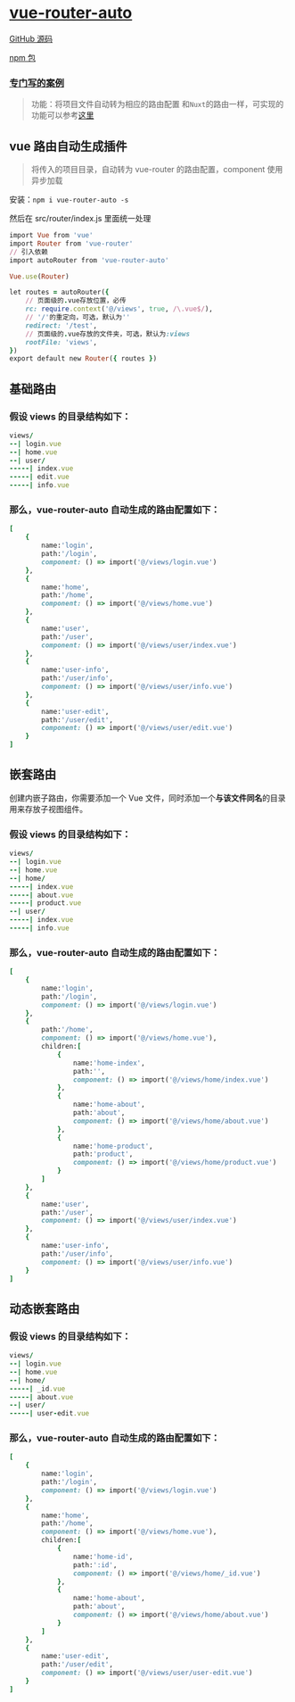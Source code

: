 # [vue-router-auto](https://github.com/MrHzq/vue-router-auto)

[GitHub 源码](https://github.com/MrHzq/vue-router-auto)

[npm 包](https://www.npmjs.com/package/vue-router-auto)

### [专门写的案例](https://mrhzq.github.io/vue-router-auto-example/example/index.html#/)

> 功能：将项目文件自动转为相应的路由配置 和`Nuxt`的路由一样，可实现的功能可以参考[这里](https://zh.nuxtjs.org/guide/routing)

## vue 路由自动生成插件

> 将传入的项目目录，自动转为 vue-router 的路由配置，component 使用异步加载

安装：`npm i vue-router-auto -s`

然后在 src/router/index.js 里面统一处理

```ruby
import Vue from 'vue'
import Router from 'vue-router'
// 引入依赖
import autoRouter from 'vue-router-auto'

Vue.use(Router)

let routes = autoRouter({
    // 页面级的.vue存放位置，必传
    rc: require.context('@/views', true, /\.vue$/),
    // '/'的重定向，可选，默认为''
    redirect: '/test',
    // 页面级的.vue存放的文件夹，可选，默认为:views
    rootFile: 'views',
})
export default new Router({ routes })

```

## 基础路由

### 假设 views 的目录结构如下：

```ruby
views/
--| login.vue
--| home.vue
--| user/
-----| index.vue
-----| edit.vue
-----| info.vue
```

### 那么，vue-router-auto 自动生成的路由配置如下：

```ruby
[
    {
        name:'login',
        path:'/login',
        component: () => import('@/views/login.vue')
    },
    {
        name:'home',
        path:'/home',
        component: () => import('@/views/home.vue')
    },
    {
        name:'user',
        path:'/user',
        component: () => import('@/views/user/index.vue')
    },
    {
        name:'user-info',
        path:'/user/info',
        component: () => import('@/views/user/info.vue')
    },
    {
        name:'user-edit',
        path:'/user/edit',
        component: () => import('@/views/user/edit.vue')
    }
]
```

## 嵌套路由

创建内嵌子路由，你需要添加一个 Vue 文件，同时添加一个**与该文件同名**的目录用来存放子视图组件。

### 假设 views 的目录结构如下：

```ruby
views/
--| login.vue
--| home.vue
--| home/
-----| index.vue
-----| about.vue
-----| product.vue
--| user/
-----| index.vue
-----| info.vue

```

### 那么，vue-router-auto 自动生成的路由配置如下：

```ruby
[
    {
        name:'login',
        path:'/login',
        component: () => import('@/views/login.vue')
    },
    {
        path:'/home',
        component: () => import('@/views/home.vue'),
        children:[
            {
                name:'home-index',
                path:'',
                component: () => import('@/views/home/index.vue')
            },
            {
                name:'home-about',
                path:'about',
                component: () => import('@/views/home/about.vue')
            },
            {
                name:'home-product',
                path:'product',
                component: () => import('@/views/home/product.vue')
            }
        ]
    },
    {
        name:'user',
        path:'/user',
        component: () => import('@/views/user/index.vue')
    },
    {
        name:'user-info',
        path:'/user/info',
        component: () => import('@/views/user/info.vue')
    }
]
```

## 动态嵌套路由

### 假设 views 的目录结构如下：

```ruby
views/
--| login.vue
--| home.vue
--| home/
-----| _id.vue
-----| about.vue
--| user/
-----| user-edit.vue

```

### 那么，vue-router-auto 自动生成的路由配置如下：

```ruby
[
    {
        name:'login',
        path:'/login',
        component: () => import('@/views/login.vue')
    },
    {
        name:'home',
        path:'/home',
        component: () => import('@/views/home.vue'),
        children:[
            {
                name:'home-id',
                path:':id',
                component: () => import('@/views/home/_id.vue')
            },
            {
                name:'home-about',
                path:'about',
                component: () => import('@/views/home/about.vue')
            }
        ]
    },
    {
        name:'user-edit',
        path:'/user/edit',
        component: () => import('@/views/user/user-edit.vue')
    }
]
```
